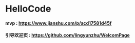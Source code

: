 # HelloCode

#### mvp : https://www.jianshu.com/p/acd17581d45f
#### 引导欢迎页 : https://github.com/lingyunzhu/WelcomPage
